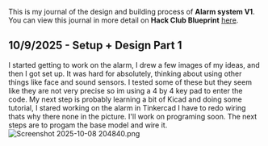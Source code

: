 <!--
  ===================    !!READ THIS NOTICE!!   ====================
  DO NOT edit this file manually. Your changes WILL BE OVERWRITTEN!
  This journal is auto generated and updated by Hack Club Blueprint.
  To edit this file, please edit your journal entries on Blueprint.
  ==================================================================
-->

This is my journal of the design and building process of **Alarm system V1**.  
You can view this journal in more detail on **Hack Club Blueprint** [here](https://blueprint.hackclub.com/projects/242).


## 10/9/2025 - Setup + Design Part 1  

I started getting to work on the alarm,  I drew a few images of my ideas, and then I got set up. It was hard for absolutely, thinking about using other things like face and sound sensors. I tested some of these but they seem like they are not very precise so im using a 4 by 4 key pad to enter the code. My next step is probably learning a bit of Kicad and doing some tutorial, I stared working on the alarm in Tinkercad I have to redo wiring thats why there none in the picture. I'll work on programing soon. The next steps are to progam the base model and wire it. ![Screenshot 2025-10-08 204840.png](https://blueprint.hackclub.com/user-attachments/blobs/proxy/eyJfcmFpbHMiOnsiZGF0YSI6MTE2MywicHVyIjoiYmxvYl9pZCJ9fQ==--f477a9483c7e10370e151fc7c48d21297a2d6917/Screenshot%202025-10-08%20204840.png)
  

